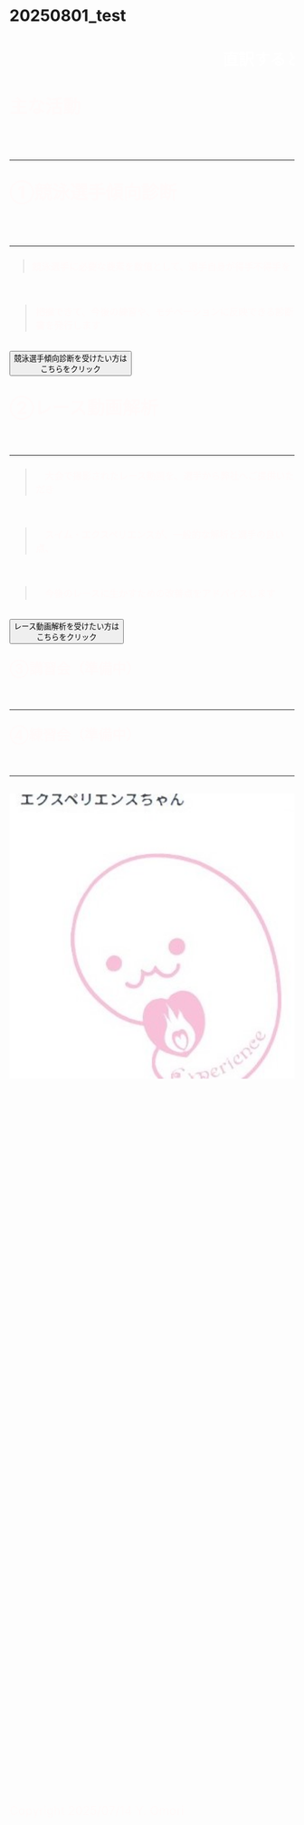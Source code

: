 # 20250801_test

<html lang="ja" data-loaded="false" data-scrolled="false" data-spmenu="closed">
<head>

<meta charset="UTF-8">
<meta http-equiv="Content-Type" content="text/html; charset=UTF-8">
<meta http-equiv="X-UA-Compatible" content="IE=EmulateIE10" />
<meta http-equiv="X-UA-Compatible" content="IE=edge">

<meta name="viewport" content="width=device-width, initial-scale=1.0">

<!--ここから上はお決まりの定型文です-->

<style type="text/css">
p {
  color: #fffafa;
  font-size: 1.5em;
}
.brue {color:#ff0000;}
.grey {color:#ffffff; background:#999999;} /* 修正: 灰色文字を白色に */
.snow {color:#fffafa;}
.yellow {color:#ff0000; background:#ffff00;}
.blue {color:#0000ff;}
.white {color:#ffffff;}
.waku {
  border:2px dotted #99cc66;
  line-height: 200%;
  padding: 10px;
}
main {
  background-color: rgba(255, 255, 255, 0.5);
}
section {
  background-color: rgba(0, 225, 0, 0.3);
}

blockquote {
  color: #fffafa !important;    /* 白文字 */
}
  
/* 点滅 */
.blinking{
  -webkit-animation:blink 1.5s ease-in-out infinite alternate;
  -moz-animation:blink 1.5s ease-in-out infinite alternate;
  animation:blink 1.5s ease-in-out infinite alternate;
}
@-webkit-keyframes blink{
  0% {opacity:0;}
  100% {opacity:1;}
}
@-moz-keyframes blink{
  0% {opacity:0;}
  100% {opacity:1;}
}
@keyframes blink{
  0% {opacity:0;}
  100% {opacity:1;}
}
#wrap {background:none} /*PC用の背景はオフ*/
/*背景を表示させる部分*/
body::before {
  content:"";
  display:block;
  position:fixed;
  top:0;
  left:0;
  z-index:-1;
  width:100%;
  height:100vh;
  background:url(haikei.JPG) center/cover no-repeat;
  -webkit-background-size:cover;/*Android4*/
}
a.p:hover {
  position: relative;
  text-decoration: none;
}
a.p span {
  display: none;
  position: relative;
  top: -0.5em;
  left: 2em;
}
a.p:hover span {
  border: none;
  display: block;
  width: 800px;
}
@media screen and (min-width: 540px),
screen and (orientation: landscape) {
  p.note { display: none; }
}
</style>

<link href="https://cdnjs.cloudflare.com/ajax/libs/lightbox2/2.7.1/css/lightbox.css" rel="stylesheet">
</head>

<body>

<p class="note">
モバイル端末をお使いの場合は、画面を横向きにすると
より見やすくご覧頂けます。
</p>

<!--QRコードの挿入例-->
<!--
<p align="left"> <img src="QR_2025Apr18.png" alt="アクセス用QRコード" width="100">アクセス用QRコード</p>
-->

<!--流れ文字の挿入例-->
<h1><span class="white"><marquee behavior="left">
直訳すると、【競泳を体験・実感する】の意味です <cite>SWIM EXPERIENCEの活動</cite>を体験してもらい、選手の理想通りに、上手く、速くなった実感を持てるサポートをさせていただきます
</marquee></span></h1>

<!--ここから下が、本体部分-->
<span class="white">
  <h2><p><strong>主な活動</strong></p><br></h2>
  <hr>
  <h2><p><strong>①競泳選手傾向診断</strong></p><br></h2>
  <hr>
  <blockquote><h3>競泳選手に必要な要素を数値として、選手自身が得手不得手を</h3></blockquote><br>
  <h3><blockquote> 把握できて、今後の練習や、モチベーションに反映できる診断書を発行します</blockquote></h3><br>
  <button type="submit">競泳選手傾向診断を受けたい方は<br>こちらをクリック</button>
  <h2><p><strong>②レース動画解析</strong></p></h2><br>
  <hr>
  <h3><blockquote>　大会で撮影されたレース動画を、選手から弊社へご提供いただき</blockquote></h3><br>
  <h3><blockquote>　スイム・エクスペリエンスが、一般的な解析と選手の良い点、</blockquote></h3><br>
  <h3><blockquote>　今後のレースに生かすための改善点をアドバイスします</blockquote></h3><br>
  <button type="submit">レース動画解析を受けたい方は<br>こちらをクリック</button>
  <h3><p>③講習会（準備中）</p></h3><br>
  <hr>
  <h3><p>④練習会（準備中）</p></h3><br>
  <hr>
  <br>
</span>
<a href="gazou.JPG" target="_blank"><img src="gazou.JPG" alt="サンプル画像" width="900" /></a>
<br><br><br><br><br><br><br><br><br>
<br><br><br>
<br><br><br><br><br><br><br><br><br>
<br><br>
<br><br><br><br><br><br>
<!--本体はここまで-->
<!--画面に空白地帯を作って、背景が見えるようにしています-->
<br><br><br><br><br><br><br><br><br><br><br><br><br><br><br><br><br><br><br><br><br><br><br><br><br><br><br><br><br><br><br><br><br><br><br><br><br><br><br><br><br><br><br><br><br><br>
<!-- フッタ -->
<footer>
  <p>Copyright 2025/07/14 Y. Omori</p>
</footer>
<!--HPにさまざまなJavaScriptを呼び込むための書式-->
<script src="https://code.jquery.com/jquery-1.12.4.min.js" type="text/javascript"></script>
<script src="https://cdnjs.cloudflare.com/ajax/libs/lightbox2/2.7.1/js/lightbox.min.js" type="text/javascript"></script>
<script type='text/javascript' src='https://torokoid.github.io/shiba/jquery.js?ver=1.12.4'></script>
<script src="https://torokoid.github.io/shiba/jquery.goup.min.js"></script>
<script src="https://torokoid.github.io/shiba/my.js"></script>
</body>
</html>
